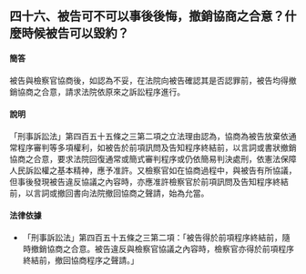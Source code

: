 ## 四十六、被告可不可以事後後悔，撤銷協商之合意？什麼時候被告可以毀約？

#### 簡答

被告與檢察官協商後，如認為不妥，在法院向被告確認其是否認罪前，被告均得撤銷協商之合意，請求法院依原來之訴訟程序進行。

#### 說明

「刑事訴訟法」第四百五十五條之三第二項之立法理由認為，協商為被告放棄依通常程序審判等多項權利，如被告於前項訊問及告知程序終結前，以言詞或書狀撤銷協商之合意，要求法院回復通常或簡式審判程序或仍依簡易判決處刑，依憲法保障人民訴訟權之基本精神，應予准許。又檢察官如在協商過程中，與被告有所協議，但事後發現被告違反協議之內容時，亦應准許檢察官於前項訊問及告知程序終結前，以言詞或撤回書向法院撤回協商之聲請，始為允當。

#### 法律依據

* 「刑事訴訟法」第四百五十五條之三第二項：「被告得於前項程序終結前，隨時撤銷協商之合意。被告違反與檢察官協議之內容時，檢察官亦得於前項程序終結前，撤回協商程序之聲請。」
